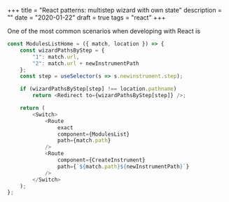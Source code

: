 +++
title = "React patterns: multistep wizard with own state"
description = ""
date = "2020-01-22"
draft = true
tags = "react"
+++

One of the most common scenarios when developing with React is

```javascript
const ModulesListHome = ({ match, location }) => {
	const wizardPathsByStep = {
		"1": match.url,
		"2": match.url + newInstrumentPath
	};
	const step = useSelector(s => s.newinstrument.step);

	if (wizardPathsByStep[step] !== location.pathname)
		return <Redirect to={wizardPathsByStep[step]} />;

	return (
		<Switch>
			<Route
				exact
				component={ModulesList}
				path={match.path}
			/>
			<Route
				component={CreateInstrument}
				path={`${match.path}${newInstrumentPath}`}
			/>
		</Switch>
	);
};
 ```
